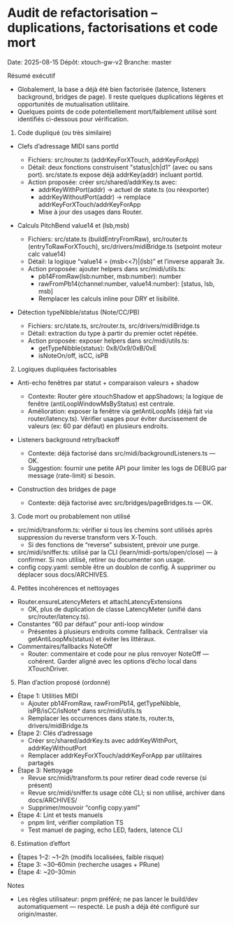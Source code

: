 # Audit de refactorisation – duplications, factorisations et code mort

Date: 2025-08-15
Dépôt: xtouch-gw-v2
Branche: master

Résumé exécutif
- Globalement, la base a déjà été bien factorisée (latence, listeners background, bridges de page). Il reste quelques duplications légères et opportunités de mutualisation utilitaire.
- Quelques points de code potentiellement mort/faiblement utilisé sont identifiés ci-dessous pour vérification.

1) Code dupliqué (ou très similaire)
- Clefs d’adressage MIDI sans portId
  - Fichiers: src/router.ts (addrKeyForXTouch, addrKeyForApp)
  - Détail: deux fonctions construisent "status|ch|d1" (avec ou sans port). src/state.ts expose déjà addrKey(addr) incluant portId.
  - Action proposée: créer src/shared/addrKey.ts avec:
    - addrKeyWithPort(addr) → actuel de state.ts (ou réexporter)
    - addrKeyWithoutPort(addr) → remplace addrKeyForXTouch/addrKeyForApp
    - Mise à jour des usages dans Router.

- Calculs PitchBend value14 et (lsb,msb)
  - Fichiers: src/state.ts (buildEntryFromRaw), src/router.ts (entryToRawForXTouch), src/drivers/midiBridge.ts (setpoint moteur calc value14)
  - Détail: la logique “value14 = (msb<<7)|(lsb)” et l’inverse apparaît 3x.
  - Action proposée: ajouter helpers dans src/midi/utils.ts:
    - pb14FromRaw(lsb:number, msb:number): number
    - rawFromPb14(channel:number, value14:number): [status, lsb, msb]
    - Remplacer les calculs inline pour DRY et lisibilité.

- Détection typeNibble/status (Note/CC/PB)
  - Fichiers: src/state.ts, src/router.ts, src/drivers/midiBridge.ts
  - Détail: extraction du type à partir du premier octet répétée.
  - Action proposée: exposer helpers dans src/midi/utils.ts:
    - getTypeNibble(status): 0x8/0x9/0xB/0xE
    - isNoteOn/off, isCC, isPB

2) Logiques dupliquées factorisables
- Anti-echo fenêtres par statut + comparaison valeurs + shadow
  - Contexte: Router gère xtouchShadow et appShadows; la logique de fenêtre (antiLoopWindowMsByStatus) est centrale.
  - Amélioration: exposer la fenêtre via getAntiLoopMs (déjà fait via router/latency.ts). Vérifier usages pour éviter durcissement de valeurs (ex: 60 par défaut) en plusieurs endroits.

- Listeners background retry/backoff
  - Contexte: déjà factorisé dans src/midi/backgroundListeners.ts — OK.
  - Suggestion: fournir une petite API pour limiter les logs de DEBUG par message (rate-limit) si besoin.

- Construction des bridges de page
  - Contexte: déjà factorisé avec src/bridges/pageBridges.ts — OK.

3) Code mort ou probablement non utilisé
- src/midi/transform.ts: vérifier si tous les chemins sont utilisés après suppression du reverse transform vers X‑Touch.
  - Si des fonctions de “reverse” subsistent, prévoir une purge.
- src/midi/sniffer.ts: utilisé par la CLI (learn/midi-ports/open/close) — à confirmer. Si non utilisé, retirer ou documenter son usage.
- config copy.yaml: semble être un doublon de config. À supprimer ou déplacer sous docs/ARCHIVES.

4) Petites incohérences et nettoyages
- Router.ensureLatencyMeters et attachLatencyExtensions
  - OK, plus de duplication de classe LatencyMeter (unifié dans src/router/latency.ts).
- Constantes “60 par défaut” pour anti-loop window
  - Présentes à plusieurs endroits comme fallback. Centraliser via getAntiLoopMs(status) et éviter les littéraux.
- Commentaires/fallbacks NoteOff
  - Router: commentaire et code pour ne plus renvoyer NoteOff — cohérent. Garder aligné avec les options d’écho local dans XTouchDriver.

5) Plan d’action proposé (ordonné)
- Étape 1: Utilities MIDI
  - Ajouter pb14FromRaw, rawFromPb14, getTypeNibble, isPB/isCC/isNote* dans src/midi/utils.ts
  - Remplacer les occurrences dans state.ts, router.ts, drivers/midiBridge.ts
- Étape 2: Clés d’adressage
  - Créer src/shared/addrKey.ts avec addrKeyWithPort, addrKeyWithoutPort
  - Remplacer addrKeyForXTouch/addrKeyForApp par utilitaires partagés
- Étape 3: Nettoyage
  - Revue src/midi/transform.ts pour retirer dead code reverse (si présent)
  - Revue src/midi/sniffer.ts usage côté CLI; si non utilisé, archiver dans docs/ARCHIVES/
  - Supprimer/mouvoir “config copy.yaml”
- Étape 4: Lint et tests manuels
  - pnpm lint, vérifier compilation TS
  - Test manuel de paging, echo LED, faders, latence CLI

6) Estimation d’effort
- Étapes 1–2: ~1–2h (modifs localisées, faible risque)
- Étape 3: ~30–60min (recherche usages + PRune)
- Étape 4: ~20–30min

Notes
- Les règles utilisateur: pnpm préféré; ne pas lancer le build/dev automatiquement — respecté. Le push a déjà été configuré sur origin/master.

